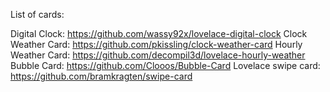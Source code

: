 List of cards:

Digital Clock:
   https://github.com/wassy92x/lovelace-digital-clock
Clock Weather Card:
   https://github.com/pkissling/clock-weather-card
Hourly Weather Card:
   https://github.com/decompil3d/lovelace-hourly-weather
Bubble Card:
   https://github.com/Clooos/Bubble-Card
Lovelace swipe card:
   https://github.com/bramkragten/swipe-card
